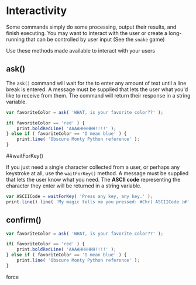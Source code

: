 # Interactivity

Some commands simply do some processing, output their results, and finish executing.  You may want to interact with the user or create a long-running that can be controlled by user input (See the `snake` game) 

Use these methods made available to interact with your users

## ask()

The `ask()` command will wait for the to enter any amount of text until a line break is entered.  A message must be supplied that lets the user what you'd like to receive from them.  The command will return their response in a string variable.  

```javascript
var favoriteColor = ask( 'WHAT, is your favorite color??' );

if( favoriteColor == 'red' ) {
    print.boldRedLine( 'AAAAHHHHHH!!!!' );
} else if ( favoriteColor == 'I mean blue' ) {
    print.line( 'Obscure Monty Python reference' );
}
```

##waitForKey()

If you just need a single character collected from a user, or perhaps any keystroke at all, use the `waitForKey()` method.  A message must be supplied that lets the user know what you need.  The **ASCII code** representing the character they enter will be returned in a string variable.

```javascript
var ASCIICode = waitForKey( 'Press any key, any key.' );
print.line().line( 'My magic tells me you pressed: #Chr( ASCIICode )#' );
```
## confirm()


```javascript
var favoriteColor = ask( 'WHAT, is your favorite color??' );

if( favoriteColor == 'red' ) {
    print.boldRedLine( 'AAAAHHHHHH!!!!' );
} else if ( favoriteColor == 'I mean blue' ) {
    print.line( 'Obscure Monty Python reference' );
}
```

force